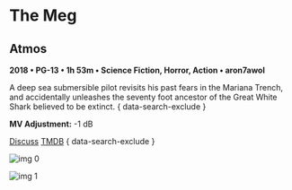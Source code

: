 # The Meg

## Atmos

**2018 • PG-13 • 1h 53m • Science Fiction, Horror, Action • aron7awol**

A deep sea submersible pilot revisits his past fears in the Mariana Trench, and accidentally unleashes the seventy foot ancestor of the Great White Shark believed to be extinct.
{ data-search-exclude }

**MV Adjustment:** -1 dB

[Discuss](https://www.avsforum.com/threads/bass-eq-for-filtered-movies.2995212/post-57044384)  [TMDB](https://www.themoviedb.org/movie/345940)
{ data-search-exclude }

![img 0](https://i.imgur.com/kNEk2qv.jpg)

![img 1](https://i.imgur.com/40rW0qa.jpg)

